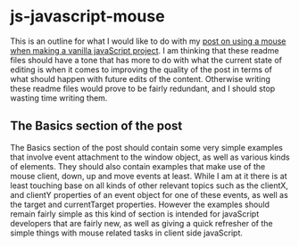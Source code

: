# js-javascript-mouse

This is an outline for what I would like to do with my [post on using a mouse when making a vanilla javaScript project](https://dustinpfister.github.io/2020/06/25/js-javascript-mouse/). I am thinking that these readme files should have a tone that has more to do with what the current state of editing is when it comes to improving the quality of the post in terms of what should happen with future edits of the content. Otherwise writing these readme files would prove to be fairly redundant, and I should stop wasting time writing them.

## The Basics section of the post

The Basics section of the post should contain some very simple examples that involve event attachment to the window object, as well as various kinds of elements. They should also contain examples that make use of the mouse client, down, up and move events at least. While I am at it there is at least touching base on all kinds of other relevant topics such as the clientX, and clientY properties of an event object for one of these events, as well as the target and currentTarget properties. However the examples should remain fairly simple as this kind of section is intended for javaScript developers that are fairly new, as well as giving a quick refresher of the simple things with mouse related tasks in client side javaScript.